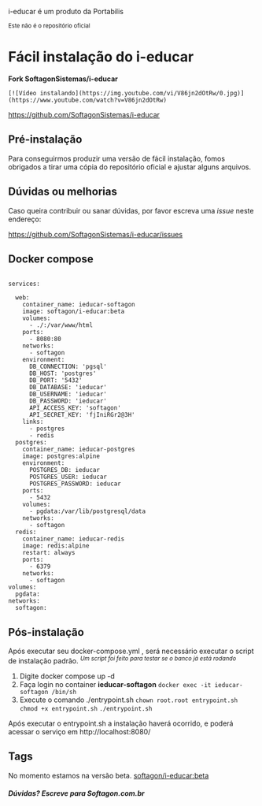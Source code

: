 
i-educar é um produto da Portabilis

<sup>Este não é o repositório oficial</sup>

# Fácil instalação do i-educar

**Fork  SoftagonSistemas/i-educar**

```
[![Vídeo instalando](https://img.youtube.com/vi/V86jn2dOtRw/0.jpg)](https://www.youtube.com/watch?v=V86jn2dOtRw)
```

https://github.com/SoftagonSistemas/i-educar

## Pré-instalação

Para conseguirmos produzir uma versão de fácil instalação, fomos obrigados a tirar uma cópia do repositório oficial e ajustar alguns arquivos.

## Dúvidas ou melhorias

Caso queira contribuir ou sanar dúvidas, por favor escreva uma *issue* neste endereço:

https://github.com/SoftagonSistemas/i-educar/issues

## Docker compose

```version: '3'

services:

  web:
    container_name: ieducar-softagon
    image: softagon/i-educar:beta
    volumes:
      - ./:/var/www/html
    ports:
      - 8080:80
    networks:
      - softagon
    environment:
      DB_CONNECTION: 'pgsql'
      DB_HOST: 'postgres'
      DB_PORT: '5432'
      DB_DATABASE: 'ieducar'
      DB_USERNAME: 'ieducar'
      DB_PASSWORD: 'ieducar'
      API_ACCESS_KEY: 'softagon'
      API_SECRET_KEY: 'fjIniRGr2@3H'
    links:
      - postgres
      - redis
  postgres:
    container_name: ieducar-postgres
    image: postgres:alpine
    environment:
      POSTGRES_DB: ieducar
      POSTGRES_USER: ieducar
      POSTGRES_PASSWORD: ieducar
    ports:
      - 5432
    volumes:
      - pgdata:/var/lib/postgresql/data
    networks:
      - softagon
  redis:
    container_name: ieducar-redis
    image: redis:alpine
    restart: always
    ports:
      - 6379
    networks:
      - softagon
volumes:
  pgdata:
networks:
  softagon:
```
## Pós-instalação
Após executar seu docker-compose.yml , será necessário executar o script de instalação padrão. 
<sup>*Um script foi feito para testar se o banco já está rodando*</sup>

 1. Digite docker compose up -d
 2. Faça login no container **ieducar-softagon**
		`docker exec -it ieducar-softagon /bin/sh`
 3. Execute o comando ./entrypoint.sh
		`chown root.root entrypoint.sh`
		`chmod +x entrypoint.sh`
		`./entrypoint.sh`

Após executar o entrypoint.sh a instalação haverá ocorrido, e poderá acessar o serviço em http://localhost:8080/ 

## Tags  
No momento estamos na versão beta. 
[softagon/i-educar:beta](https://hub.docker.com/r/softagon/i-educar)

##### Dúvidas? Escreve para  Softagon.com.br
